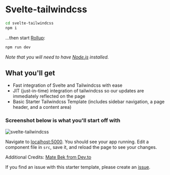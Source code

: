 # Svelte-tailwindcss


```bash
cd svelte-tailwindcss
npm i
```

...then start [Rollup](https://rollupjs.org):

```bash
npm run dev
```

*Note that you will need to have [Node.js](https://nodejs.org) installed.*


## What you'll get

- Fast integration of Svelte and Tailwindcss with ease
- JIT (just-in-time) integration of tailwindcss so our updates are immediately reflected on the page
- Basic Starter Tailwindcss Template (includes sidebar navigation, a page header, and a content area)

### Screenshot below is what you'll start off with

![svelte-tailwindcss](https://user-images.githubusercontent.com/35552662/136867749-871b4a1a-5323-4cff-a3ca-3eeaab48b733.png)

Navigate to [localhost:5000](http://localhost:5000). You should see your app running. Edit a component file in `src`, save it, and reload the page to see your changes.

Additional Credits: [Mate Bek from Dev.to](https://dev.to/matebek/simplest-way-to-set-up-svelte-with-tailwind-css-41bn)

If you find an issue with this starter template, please create an [issue](https://github.com/mmajdanski/svelte-tailwindcss/issues). 

